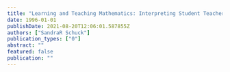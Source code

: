 ```yaml
---
title: "Learning and Teaching Mathematics: Interpreting Student Teacher's Voices"
date: 1996-01-01
publishDate: 2021-08-20T12:06:01.587855Z
authors: ["SandraR Schuck"]
publication_types: ["0"]
abstract: ""
featured: false
publication: ""
---
```


